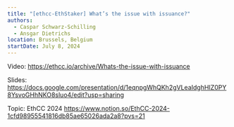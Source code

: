 ```yaml
---
title: "[ethcc-EthStaker] What’s the issue with issuance?"
authors:
  - Caspar Schwarz-Schilling
  - Ansgar Dietrichs
location: Brussels, Belgium
startDate: July 8, 2024
---
```


Video: <https://ethcc.io/archive/Whats-the-issue-with-issuance>

Slides: <https://docs.google.com/presentation/d/1eqnpgWhQKh2gVLeaIdghHIZ0PY8YsvoGHhNKO8sluo4/edit?usp=sharing>

Topic: EthCC 2024 <https://www.notion.so/EthCC-2024-1cfd98955541816db85ae65026ada2a8?pvs=21>
